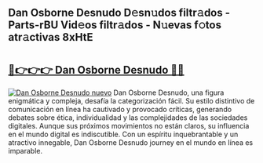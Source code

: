 ## Dan Osborne Desnudo D𝚎sn𝚞dos filtr𝚊dos - Parts-rBU Vid𝚎os filtr𝚊dos - N𝚞evas f𝚘tos atr𝚊ctivas 8xHtE

# <h2><a href="http://mb14z4.tromn.icu/?c=Dan+Osborne+Desnudo">🔗👉👉👉 Dan Osborne Desnudo 🔗🔗</a></h2>

[![Dan Osborne Desnudo nuevo](https://i.imgur.com/pEAQMta.gif)](http://mb14z4.tromn.icu/?c=Dan+Osborne+Desnudo)
Dan Osborne Desnudo, una figura enigmática y compleja, desafía la categorización fácil. Su estilo distintivo de comunicación en línea ha cautivado y provocado críticas, generando debates sobre ética, individualidad y las complejidades de las sociedades digitales. Aunque sus próximos movimientos no están claros, su influencia en el mundo digital es indiscutible. Con un espíritu inquebrantable y un atractivo innegable, Dan Osborne Desnudo journey en el mundo en línea es imparable.
